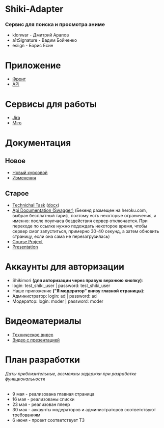 # Shiki-Adapter
### Сервис для поиска и просмотра аниме

* klonwar - Дмитрий Арапов
* a1tSignature - Вадим Бойченко
* esiign - Борис Есин

# Приложение
* [Фронт](https://shiki-adapter.herokuapp.com/home)
* [API](https://shiki-adapter-v1.herokuapp.com/api/v0/)

# Сервисы для работы
* [Jira](https://shiki-adapter.atlassian.net/jira/software/projects/SHI/boards/1)
* [Miro](https://miro.com/app/board/uXjVOHBHeU8=/)

# Документация

## Новое

* [Новый курсовой](https://github.com/a1tSignature/shiki-adapter/blob/main/documentation/Shiki-Adapter%20Course_project%20(2)%20(2).docx)
* [Изменения](https://github.com/a1tSignature/shiki-adapter/blob/main/documentation/%D0%9F%D0%BE%D0%B5%D1%85%D0%B0%D0%BB%D0%B8%20%D0%BF%D0%BE%D0%B4%D0%BF%D0%B8%D1%81%D0%B8%20%D0%BD%D0%B0%20%D1%82%D0%B8%D1%82%D1%83%D0%BB%D1%8C%D0%BD%D0%B8%D0%BA%D0%B5%20(2).docx)

## Старое

* [Technichal Task](https://github.com/a1tSignature/shiki-adapter/blob/main/documentation/Shiki-Adapter%20Technical_task.pdf) ([docx](https://github.com/a1tSignature/shiki-adapter/blob/main/documentation/Shiki-Adapter%20Technical_task.docx))
* [Api Documentation (Swagger)](https://shiki-adapter-v1.herokuapp.com/swagger-ui/index.html) (Бекенд размещен на
  heroku.com, выбран бесплатный тариф, поэтому есть некоторые ограничения, а именно: после поулчаса бездействия сервер
  отключается. При переходе по ссылке нужно подождать некоторое время, чтобы сервер смог запуститься, примерно 30-40
  секунд, а затем обновить страницу, если она сама не перезагрузилась)
* [Course Project](https://github.com/a1tSignature/shiki-adapter/blob/main/documentation/Shiki-Adapter%20Course_project.pdf)
* [Presentation](https://github.com/a1tSignature/shiki-adapter/blob/main/documentation/Prezentation.pdf)

# Аккаунты для авторизации
 
* Shikimori **(для авторизации через правую верхнюю кнопку)**: 
*   login: test_shiki_user | password: test_shiki_user
* Наше приложение **("Я модератор" внизу главной страницы)**:
*   Администратор: login: ad | password: ad
*   Модератор: login: moder | password: moder

# Видеоматериалы
* [Техническое видео](https://youtu.be/TlHPJKfjGCs)
* [Видео с презентацией](https://youtu.be/4jz0_Va7fos)

# План разработки
###### Даты приблизительные, возможны задержки при разработке функциональности
* 9 мая - реализована главная страница
* 16 мая - реализованы списки
* 23 мая - реализован плеер
* 30 мая - аккаунты модераторов и администраторов соответствуют требованиям
* 6 июня - проект соответствует ТЗ
